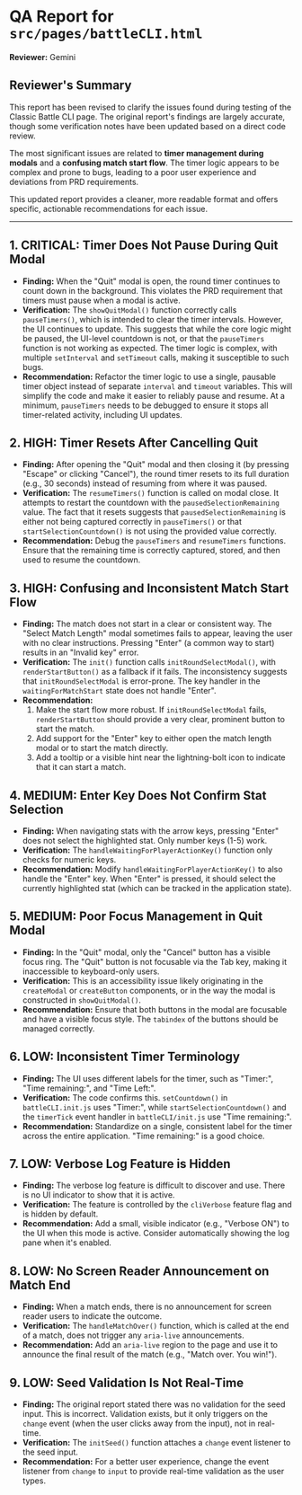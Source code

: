 # QA Report for `src/pages/battleCLI.html`

**Reviewer:** Gemini

## Reviewer's Summary

This report has been revised to clarify the issues found during testing of the Classic Battle CLI page. The original report's findings are largely accurate, though some verification notes have been updated based on a direct code review.

The most significant issues are related to **timer management during modals** and a **confusing match start flow**. The timer logic appears to be complex and prone to bugs, leading to a poor user experience and deviations from PRD requirements.

This updated report provides a cleaner, more readable format and offers specific, actionable recommendations for each issue.

---

## 1. CRITICAL: Timer Does Not Pause During Quit Modal

*   **Finding:** When the "Quit" modal is open, the round timer continues to count down in the background. This violates the PRD requirement that timers must pause when a modal is active.
*   **Verification:** The `showQuitModal()` function correctly calls `pauseTimers()`, which is intended to clear the timer intervals. However, the UI continues to update. This suggests that while the core logic might be paused, the UI-level countdown is not, or that the `pauseTimers` function is not working as expected. The timer logic is complex, with multiple `setInterval` and `setTimeout` calls, making it susceptible to such bugs.
*   **Recommendation:** Refactor the timer logic to use a single, pausable timer object instead of separate `interval` and `timeout` variables. This will simplify the code and make it easier to reliably pause and resume. At a minimum, `pauseTimers` needs to be debugged to ensure it stops all timer-related activity, including UI updates.

## 2. HIGH: Timer Resets After Cancelling Quit

*   **Finding:** After opening the "Quit" modal and then closing it (by pressing "Escape" or clicking "Cancel"), the round timer resets to its full duration (e.g., 30 seconds) instead of resuming from where it was paused.
*   **Verification:** The `resumeTimers()` function is called on modal close. It attempts to restart the countdown with the `pausedSelectionRemaining` value. The fact that it resets suggests that `pausedSelectionRemaining` is either not being captured correctly in `pauseTimers()` or that `startSelectionCountdown()` is not using the provided value correctly.
*   **Recommendation:** Debug the `pauseTimers` and `resumeTimers` functions. Ensure that the remaining time is correctly captured, stored, and then used to resume the countdown.

## 3. HIGH: Confusing and Inconsistent Match Start Flow

*   **Finding:** The match does not start in a clear or consistent way. The "Select Match Length" modal sometimes fails to appear, leaving the user with no clear instructions. Pressing "Enter" (a common way to start) results in an "Invalid key" error.
*   **Verification:** The `init()` function calls `initRoundSelectModal()`, with `renderStartButton()` as a fallback if it fails. The inconsistency suggests that `initRoundSelectModal` is error-prone. The key handler in the `waitingForMatchStart` state does not handle "Enter".
*   **Recommendation:**
    1.  Make the start flow more robust. If `initRoundSelectModal` fails, `renderStartButton` should provide a very clear, prominent button to start the match.
    2.  Add support for the "Enter" key to either open the match length modal or to start the match directly.
    3.  Add a tooltip or a visible hint near the lightning-bolt icon to indicate that it can start a match.

## 4. MEDIUM: Enter Key Does Not Confirm Stat Selection

*   **Finding:** When navigating stats with the arrow keys, pressing "Enter" does not select the highlighted stat. Only number keys (1-5) work.
*   **Verification:** The `handleWaitingForPlayerActionKey()` function only checks for numeric keys.
*   **Recommendation:** Modify `handleWaitingForPlayerActionKey()` to also handle the "Enter" key. When "Enter" is pressed, it should select the currently highlighted stat (which can be tracked in the application state).

## 5. MEDIUM: Poor Focus Management in Quit Modal

*   **Finding:** In the "Quit" modal, only the "Cancel" button has a visible focus ring. The "Quit" button is not focusable via the Tab key, making it inaccessible to keyboard-only users.
*   **Verification:** This is an accessibility issue likely originating in the `createModal` or `createButton` components, or in the way the modal is constructed in `showQuitModal()`.
*   **Recommendation:** Ensure that both buttons in the modal are focusable and have a visible focus style. The `tabindex` of the buttons should be managed correctly.

## 6. LOW: Inconsistent Timer Terminology

*   **Finding:** The UI uses different labels for the timer, such as "Timer:", "Time remaining:", and "Time Left:".
*   **Verification:** The code confirms this. `setCountdown()` in `battleCLI.init.js` uses "Timer:", while `startSelectionCountdown()` and the `timerTick` event handler in `battleCLI/init.js` use "Time remaining:".
*   **Recommendation:** Standardize on a single, consistent label for the timer across the entire application. "Time remaining:" is a good choice.

## 7. LOW: Verbose Log Feature is Hidden

*   **Finding:** The verbose log feature is difficult to discover and use. There is no UI indicator to show that it is active.
*   **Verification:** The feature is controlled by the `cliVerbose` feature flag and is hidden by default.
*   **Recommendation:** Add a small, visible indicator (e.g., "Verbose ON") to the UI when this mode is active. Consider automatically showing the log pane when it's enabled.

## 8. LOW: No Screen Reader Announcement on Match End

*   **Finding:** When a match ends, there is no announcement for screen reader users to indicate the outcome.
*   **Verification:** The `handleMatchOver()` function, which is called at the end of a match, does not trigger any `aria-live` announcements.
*   **Recommendation:** Add an `aria-live` region to the page and use it to announce the final result of the match (e.g., "Match over. You win!").

## 9. LOW: Seed Validation Is Not Real-Time

*   **Finding:** The original report stated there was no validation for the seed input. This is incorrect. Validation exists, but it only triggers on the `change` event (when the user clicks away from the input), not in real-time.
*   **Verification:** The `initSeed()` function attaches a `change` event listener to the seed input.
*   **Recommendation:** For a better user experience, change the event listener from `change` to `input` to provide real-time validation as the user types.